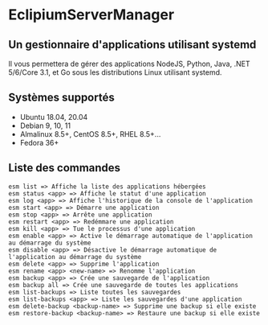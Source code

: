 # EclipiumServerManager
## Un gestionnaire d'applications utilisant systemd
Il vous permettera de gérer des applications NodeJS, Python, Java, .NET 5/6/Core 3.1, et Go sous les distributions Linux utilisant systemd.

## Systèmes supportés
- Ubuntu 18.04, 20.04
- Debian 9, 10, 11
- Almalinux 8.5+, CentOS 8.5+, RHEL 8.5+...
- Fedora 36+

## Liste des commandes

```
esm list => Affiche la liste des applications hébergées
esm status <app> => Affiche le statut d'une application
esm log <app> => Affiche l'historique de la console de l'application
esm start <app> => Démarre une application
esm stop <app> => Arrête une application
esm restart <app> => Redémmare une application
esm kill <app> => Tue le processus d'une application
esm enable <app> => Active le démarrage automatique de l'application au démarrage du système
esm disable <app> => Désactive le démarrage automatique de l'application au démarrage du système
esm delete <app> => Supprime l'application
esm rename <app> <new-name> => Renomme l'application
esm backup <app> => Crée une sauvegarde de l'application
esm backup all => Crée une sauvegarde de toutes les applications
esm list-backups => Liste toutes les sauvegardes
esm list-backups <app> => Liste les sauvegardes d'une application
esm delete-backup <backup-name> => Supprime une backup si elle existe
esm restore-backup <backup-name> => Restaure une backup si elle existe

```
